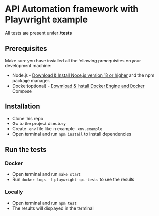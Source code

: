 # API Automation framework with Playwright example

All tests are present under **/tests**

## Prerequisites

Make sure you have installed all the following prerequisites on your development machine:

- Node.js - [Download & Install Node.js version 18 or higher](https://nodejs.org/en/download/) and the npm package manager.
- Docker(optional) - [Dowmload & Install Docker Engine and Docker Compose](https://docs.docker.com/desktop/)

## Installation

- Clone this repo
- Go to the project directory
- Create `.env` file like in example `.env.example`
- Open terminal and run `npm install` to install dependencies

## Run the tests
### Docker
- Open terminal and run `make start`
- Run `docker logs -f playwright-api-tests` to see the results

### Locally

- Open terminal and run `npm test`
- The results will displayed in the terminal